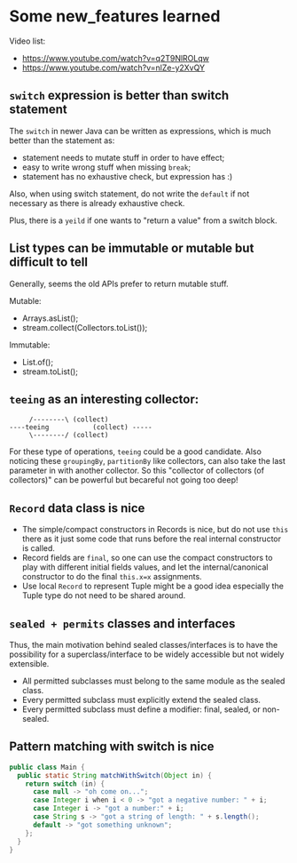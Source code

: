 # Some new_features learned

Video list:
* https://www.youtube.com/watch?v=q2T9NlROLqw
* https://www.youtube.com/watch?v=nlZe-y2XvQY


## `switch` expression is better than switch statement

The `switch` in newer Java can be written as expressions, which
is much better than the statement as:
* statement needs to mutate stuff in order to have effect;
* easy to write wrong stuff when missing `break`;
* statement has no exhaustive check, but expression has :)

Also, when using switch statement, do not write the `default` if not
necessary as there is already exhaustive check.

Plus, there is a `yeild` if one wants to "return a value" from
a switch block.

## List types can be immutable or mutable but difficult to tell

Generally, seems the old APIs prefer to return mutable stuff.

Mutable:
* Arrays.asList();
* stream.collect(Collectors.toList());

Immutable:
* List.of();
* stream.toList();

## `teeing` as an interesting collector:

```
     /--------\ (collect)
----teeing           (collect) -----
     \--------/ (collect)
```
For these type of operations, `teeing` could be a good candidate.
Also noticing these `groupingBy`, `partitionBy` like collectors,
can also take the last parameter in with another collector. 
So this "collector of collectors (of collectors)" can be powerful
but becareful not going too deep!

## `Record` data class is nice
* The simple/compact constructors in Records is nice, but do not use `this` 
there as it just some code that runs before the real internal constructor is called.
* Record fields are `final`, so one can use the compact constructors to play
with different initial fields values, and let the internal/canonical constructor
to do the final `this.x=x` assignments.
* Use local `Record` to represent Tuple might be a good idea especially 
the Tuple type do not need to be shared around.

## `sealed + permits` classes and interfaces
Thus, the main motivation behind sealed classes/interfaces is 
to have the possibility for a superclass/interface to be widely accessible but not widely extensible.

* All permitted subclasses must belong to the same module as the sealed class.
* Every permitted subclass must explicitly extend the sealed class.
* Every permitted subclass must define a modifier: final, sealed, or non-sealed.

## Pattern matching with switch is nice
```java
public class Main {
  public static String matchWithSwitch(Object in) {
    return switch (in) {
      case null -> "oh come on...";
      case Integer i when i < 0 -> "got a negative number: " + i;
      case Integer i -> "got a number:" + i;
      case String s -> "got a string of length: " + s.length();
      default -> "got something unknown";
    };
  }
}
```